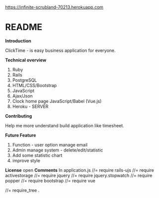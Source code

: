 https://infinite-scrubland-70213.herokuapp.com
# README
**Introduction**

ClickTime - is easy business application for everyone.

**Technical overview**

 1. Ruby
 1. Rails
 1. PostgreSQL
 1. HTML/CSS/Bootstrap
 1. JavaScript
 1. Ajax/Json
 1. Clock home page JavaScript/Babel (Vue.js)
 1. Heroku - SERVER


**Contributing**

Help me more understand build application like timesheet.

**Future Feature**

1. Function - user option manage email
1. Admin manage system  - delete/edit/statistic
1. Add some statistic chart
1. improve style


**License**
 open
 **Comments**
 In application.js
 //= require rails-ujs
 //= require activestorage
 //= require jquery
 //= require jquery.stopwatch
 //= require popper
 //= require bootstrap
 //= require vue

 //= require_tree .
